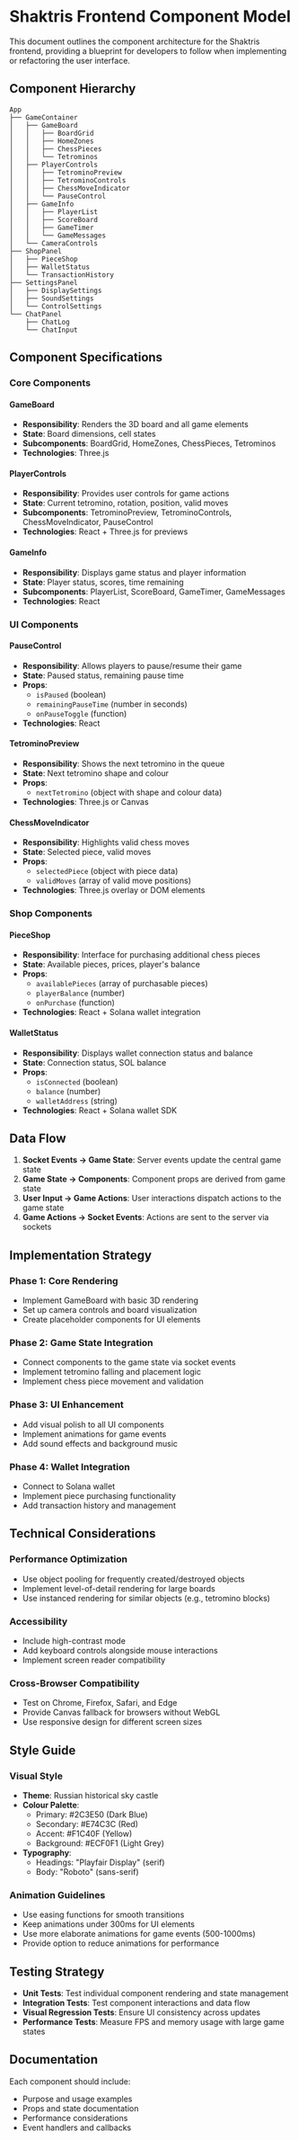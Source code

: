 # Shaktris Frontend Component Model

This document outlines the component architecture for the Shaktris frontend, providing a blueprint for developers to follow when implementing or refactoring the user interface.

## Component Hierarchy

```
App
├── GameContainer
│   ├── GameBoard
│   │   ├── BoardGrid
│   │   ├── HomeZones
│   │   ├── ChessPieces
│   │   └── Tetrominos
│   ├── PlayerControls
│   │   ├── TetrominoPreview
│   │   ├── TetrominoControls
│   │   ├── ChessMoveIndicator
│   │   └── PauseControl
│   ├── GameInfo
│   │   ├── PlayerList
│   │   ├── ScoreBoard
│   │   ├── GameTimer
│   │   └── GameMessages
│   └── CameraControls
├── ShopPanel
│   ├── PieceShop
│   ├── WalletStatus
│   └── TransactionHistory
├── SettingsPanel
│   ├── DisplaySettings
│   ├── SoundSettings
│   └── ControlSettings
└── ChatPanel
    ├── ChatLog
    └── ChatInput
```

## Component Specifications

### Core Components

#### GameBoard
- **Responsibility**: Renders the 3D board and all game elements
- **State**: Board dimensions, cell states
- **Subcomponents**: BoardGrid, HomeZones, ChessPieces, Tetrominos
- **Technologies**: Three.js

#### PlayerControls
- **Responsibility**: Provides user controls for game actions
- **State**: Current tetromino, rotation, position, valid moves
- **Subcomponents**: TetrominoPreview, TetrominoControls, ChessMoveIndicator, PauseControl
- **Technologies**: React + Three.js for previews

#### GameInfo
- **Responsibility**: Displays game status and player information
- **State**: Player status, scores, time remaining
- **Subcomponents**: PlayerList, ScoreBoard, GameTimer, GameMessages
- **Technologies**: React

### UI Components

#### PauseControl
- **Responsibility**: Allows players to pause/resume their game
- **State**: Paused status, remaining pause time
- **Props**: 
  - `isPaused` (boolean)
  - `remainingPauseTime` (number in seconds)
  - `onPauseToggle` (function)
- **Technologies**: React

#### TetrominoPreview
- **Responsibility**: Shows the next tetromino in the queue
- **State**: Next tetromino shape and colour
- **Props**:
  - `nextTetromino` (object with shape and colour data)
- **Technologies**: Three.js or Canvas

#### ChessMoveIndicator
- **Responsibility**: Highlights valid chess moves
- **State**: Selected piece, valid moves
- **Props**:
  - `selectedPiece` (object with piece data)
  - `validMoves` (array of valid move positions)
- **Technologies**: Three.js overlay or DOM elements

### Shop Components

#### PieceShop
- **Responsibility**: Interface for purchasing additional chess pieces
- **State**: Available pieces, prices, player's balance
- **Props**:
  - `availablePieces` (array of purchasable pieces)
  - `playerBalance` (number)
  - `onPurchase` (function)
- **Technologies**: React + Solana wallet integration

#### WalletStatus
- **Responsibility**: Displays wallet connection status and balance
- **State**: Connection status, SOL balance
- **Props**:
  - `isConnected` (boolean)
  - `balance` (number)
  - `walletAddress` (string)
- **Technologies**: React + Solana wallet SDK

## Data Flow

1. **Socket Events → Game State**: Server events update the central game state
2. **Game State → Components**: Component props are derived from game state
3. **User Input → Game Actions**: User interactions dispatch actions to the game state
4. **Game Actions → Socket Events**: Actions are sent to the server via sockets

## Implementation Strategy

### Phase 1: Core Rendering
- Implement GameBoard with basic 3D rendering
- Set up camera controls and board visualization
- Create placeholder components for UI elements

### Phase 2: Game State Integration
- Connect components to the game state via socket events
- Implement tetromino falling and placement logic
- Implement chess piece movement and validation

### Phase 3: UI Enhancement
- Add visual polish to all UI components
- Implement animations for game events
- Add sound effects and background music

### Phase 4: Wallet Integration
- Connect to Solana wallet
- Implement piece purchasing functionality
- Add transaction history and management

## Technical Considerations

### Performance Optimization
- Use object pooling for frequently created/destroyed objects
- Implement level-of-detail rendering for large boards
- Use instanced rendering for similar objects (e.g., tetromino blocks)

### Accessibility
- Include high-contrast mode
- Add keyboard controls alongside mouse interactions
- Implement screen reader compatibility

### Cross-Browser Compatibility
- Test on Chrome, Firefox, Safari, and Edge
- Provide Canvas fallback for browsers without WebGL
- Use responsive design for different screen sizes

## Style Guide

### Visual Style
- **Theme**: Russian historical sky castle
- **Colour Palette**: 
  - Primary: #2C3E50 (Dark Blue)
  - Secondary: #E74C3C (Red)
  - Accent: #F1C40F (Yellow)
  - Background: #ECF0F1 (Light Grey)
- **Typography**:
  - Headings: "Playfair Display" (serif)
  - Body: "Roboto" (sans-serif)

### Animation Guidelines
- Use easing functions for smooth transitions
- Keep animations under 300ms for UI elements
- Use more elaborate animations for game events (500-1000ms)
- Provide option to reduce animations for performance

## Testing Strategy

- **Unit Tests**: Test individual component rendering and state management
- **Integration Tests**: Test component interactions and data flow
- **Visual Regression Tests**: Ensure UI consistency across updates
- **Performance Tests**: Measure FPS and memory usage with large game states

## Documentation

Each component should include:
- Purpose and usage examples
- Props and state documentation
- Performance considerations
- Event handlers and callbacks 